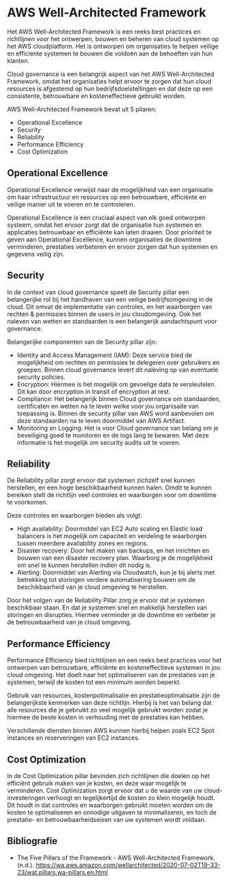 # AWS Well-Architected Framework
Het AWS Well-Architected Framework is een reeks best practices en richtlijnen voor het ontwerpen, bouwen en beheren van
cloud systemen op het AWS cloudplatform. Het is ontworpen om organisaties te helpen veilige en
efficiente systemen te bouwen die voldoen aan de behoeften van hun klanten.

Cloud governance is een belangrijk aspect van het AWS Well-Architected Framework, omdat het organisaties helpt ervoor te zorgen
dat hun cloud resources is afgestemd op hun bedrijfsdoelstellingen en dat deze op een consistente, betrouwbare en
kosteneffectieve gebruikt worden. 

AWS Well-Architected Framework bevat uit 5 pilaren:
- Operational Excellence 
- Security
- Reliability
- Performance Efficiency 
- Cost Optimization


## Operational Excellence
Operational Excellence verwijst naar de mogelijkheid van een organisatie om haar
infrastructuur en resources op een betrouwbare, efficiënte en veilige manier uit te voeren en te controleren.

Operational Excellence is een cruciaal aspect van elk goed ontworpen systeem, omdat het ervoor zorgt dat de organisatie hun
systemen en applicaties betrouwbaar en efficiënte kan laten draaien. Door prioriteit te geven aan Operational Excellence, kunnen
organisaties de downtime verminderen, prestaties verbeteren en ervoor zorgen dat hun systemen en gegevens veilig zijn.


## Security
In de context van cloud governance speelt de Security pillar een belangerijke rol bij het handhaven van een veilige
bedrijfsomgeving in de cloud. Dit omvat de implementatie van controles, en het waarborgen van rechten & permissies binnen de users in jou cloudomgeving. Ook het naleven van wetten en standaarden is een belangerijk aandachtspunt voor governance.

Belangerijke componenten van de Security pillar zijn:
- Identity and Access Management (IAM): Deze service bied de mogelijkheid om rechten en permissies te delegeren over gebruikers en groepen. Binnen cloud governance levert dit naleving op van eventuele security policies.
- Encryption: Hiermee is het mogelijk om gevoelige data te versleutelen. Dit kan door encryption in transit of encryption at rest. 
- Compliance: Het belangerijk binnen Cloud governance om standaarden, certificaten en wetten na te leven welke voor jou organisaite van toepassing is. Binnen de security pillar van AWS word aanbevolen om deze standaarden na te leven doormiddel van AWS Artifact.
- Monitoring en Logging: Het is voor Cloud governance van belang om je beveiliging goed te monitoren en de logs lang te bewaren. Met deze informatie is het mogelijk om security audits uit te voeren.


## Reliability
De Reliability pillar zorgt ervoor dat systemen zichzelf snel kunnen herstellen, en een hoge beschikbaarheid kunnen halen.
Omdit te kunnen bereiken stelt de richtlijn veel controles en waarborgen voor om downtime te voorkomen.

Deze controles en waarborgen bieden als volgt:
- High availability: Doormiddel van EC2 Auto scaling en Elastic load balancers is het mogelijk om capaciteit en verdeling te waarborgen tussen meerdere availability zones en regions. 
- Disaster recovery: Door het maken van backups, en het inrichten en bouwen van een disaster recovery plan. Waarborg je de 
mogelijkheid om snel te kunnen herstellen indien dit nodig is.
- Alerting: Doormiddel van Alerting via Cloudwatch, kun je bij alerts met betrekking tot storingen verdere automatisering bouwen om de beschikbaarheid van je cloud omgeving te herstellen.

Door het volgen van de Reliability Pillar zorg je ervoor dat je systemen beschikbaar staan. En dat je systemen snel en
makkelijk herstellen van storingen en disrupties. Hiermee verminder je de downtime en verbeter je de betrouwbaarheid van je
cloud omgeving.


## Performance Efficiency
Performance Efficiency bied richtlijnen en een reeks best practices voor het ontwerpen van betrouwbare, efficiënte en
kosteneffectieve systemen in jou cloud omgeving. Het doelt naar het optimaliseren van de prestaties van je systemen, terwijl de
kosten tot een minimum worden beperkt.

Gebruik van resources, kostenpotimalisatie en prestatieoptimalisatie zijn de belangerijkste kenmerken van deze richtlijn.
Hierbij is het van belang dat alle resources die je gebruikt zo veel mogelijk gebruikt worden zodat je hiermee de beste kosten in verhouding met de prestaties kan hebben.

Verschillende diensten binnen AWS kunnen hierbij helpen zoals EC2 Spot instances en reserveringen van EC2 instances.


## Cost Optimization
In de Cost Optimization pillar bevinden zich richtlijnen die doelen op het efficiënt gebruik maken van je kosten, en deze waar mogelijk te verminderen.
Cost Optimization zorgt ervoor dat u de waarde van uw cloud-investeringen verhoogt en tegelijkertijd de kosten zo klein mogelijk houdt.
Dit houdt in dat controles en waarborgen gebruikt moeten worden om de kosten te optimaliseren en onnodige uitgaven te minimaliseren, en toch de prestatie- en betrouwbaarheidseisen van uw systemen wordt voldaan.


## Bibliografie
- The Five Pillars of the Framework - AWS Well-Architected Framework. (n.d.). https://wa.aws.amazon.com/wellarchitected/2020-07-02T19-33-23/wat.pillars.wa-pillars.en.html


